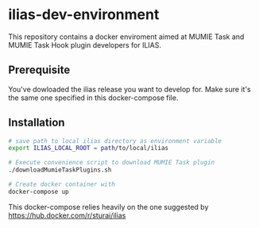 # ilias-dev-environment

This repository contains a docker enviroment aimed at MUMIE Task and MUMIE Task Hook plugin developers for ILIAS.

## Prerequisite
You've dowloaded the ilias release you want to develop for. Make sure it's the same one specified in this docker-compose file.

## Installation

```bash
# save path to local ilias directory as environment variable
export ILIAS_LOCAL_ROOT = path/to/local/ilias

# Execute convenience script to download MUMIE Task plugin
./downloadMumieTaskPlugins.sh

# Create docker container with
docker-compose up

```

This docker-compose relies heavily on the one suggested by https://hub.docker.com/r/sturai/ilias
